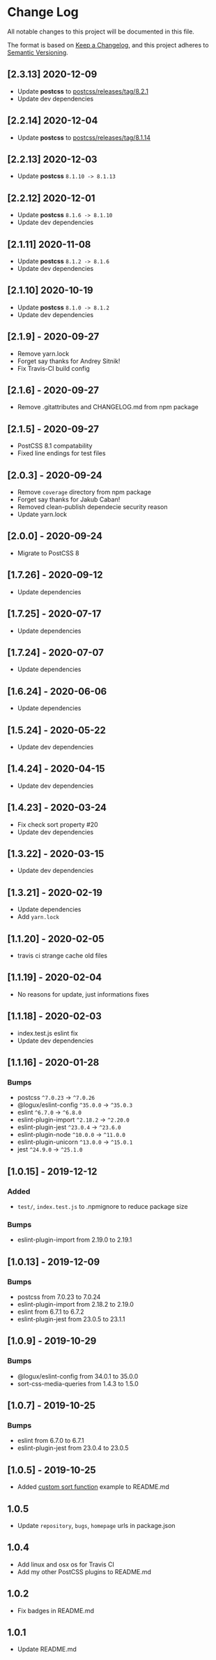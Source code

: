 # Change Log

All notable changes to this project will be documented in this file.

The format is based on [Keep a Changelog](https://keepachangelog.com/en/1.0.0/),
and this project adheres to [Semantic Versioning](https://semver.org/spec/v2.0.0.html).

## [2.3.13] 2020-12-09

- Update **postcss** to [postcss/releases/tag/8.2.1](https://github.com/postcss/postcss/releases/tag/8.2.1)
- Update dev dependencies

## [2.2.14] 2020-12-04

- Update **postcss** to [postcss/releases/tag/8.1.14](https://github.com/postcss/postcss/releases/tag/8.1.14)

## [2.2.13] 2020-12-03

- Update **postcss** `8.1.10 -> 8.1.13`

## [2.2.12] 2020-12-01

- Update **postcss** `8.1.6 -> 8.1.10`
- Update dev dependencies

## [2.1.11] 2020-11-08

- Update **postcss** `8.1.2 -> 8.1.6`
- Update dev dependencies

## [2.1.10] 2020-10-19

- Update **postcss** `8.1.0 -> 8.1.2`
- Update dev dependencies

## [2.1.9] - 2020-09-27

 - Remove yarn.lock
 - Forget say thanks for Andrey Sitnik!
 - Fix Travis-CI build config

## [2.1.6] - 2020-09-27

 - Remove .gitattributes and CHANGELOG.md from npm package

## [2.1.5] - 2020-09-27

 - PostCSS 8.1 compatability
 - Fixed line endings for test files

## [2.0.3] - 2020-09-24

 - Remove `coverage` directory from npm package
 - Forget say thanks for Jakub Caban!
 - Removed clean-publish dependecie security reason
 - Update yarn.lock

## [2.0.0] - 2020-09-24

 - Migrate to PostCSS 8

## [1.7.26] - 2020-09-12

 - Update dependencies

## [1.7.25] - 2020-07-17

 - Update dependencies

## [1.7.24] - 2020-07-07

 - Update dependencies

## [1.6.24] - 2020-06-06

 - Update dependencies

## [1.5.24] - 2020-05-22

 - Update dev dependencies

## [1.4.24] - 2020-04-15

 - Update dev dependencies

## [1.4.23] - 2020-03-24

 - Fix check sort property #20
 - Update dev dependencies

## [1.3.22] - 2020-03-15

 - Update dev dependencies

## [1.3.21] - 2020-02-19

 - Update dependencies
 - Add `yarn.lock`

## [1.1.20] - 2020-02-05

 - travis ci strange cache old files

## [1.1.19] - 2020-02-04

 - No reasons for update, just informations fixes

## [1.1.18] - 2020-02-03

 - index.test.js eslint fix
 - Update dev dependencies

## [1.1.16] - 2020-01-28

### Bumps

 - postcss `^7.0.23` → `^7.0.26`
 - @logux/eslint-config `^35.0.0` → `^35.0.3`
 - eslint `^6.7.0` → `^6.8.0`
 - eslint-plugin-import `^2.18.2` → `^2.20.0`
 - eslint-plugin-jest `^23.0.4` → `^23.6.0`
 - eslint-plugin-node `^10.0.0` → `^11.0.0`
 - eslint-plugin-unicorn `^13.0.0` → `^15.0.1`
 - jest `^24.9.0` → `^25.1.0`

## [1.0.15] - 2019-12-12

### Added

 - `test/`, `index.test.js` to .npmignore to reduce package size

### Bumps

 - eslint-plugin-import from 2.19.0 to 2.19.1

## [1.0.13] - 2019-12-09

### Bumps

 - postcss from 7.0.23 to 7.0.24
 - eslint-plugin-import from 2.18.2 to 2.19.0
 - eslint from 6.7.1 to 6.7.2
 - eslint-plugin-jest from 23.0.5 to 23.1.1

## [1.0.9] - 2019-10-29

### Bumps

 - @logux/eslint-config from 34.0.1 to 35.0.0
 - sort-css-media-queries from 1.4.3 to 1.5.0

## [1.0.7] - 2019-10-25

### Bumps

 - eslint from 6.7.0 to 6.7.1
 - eslint-plugin-jest from 23.0.4 to 23.0.5

## [1.0.5] - 2019-10-25

- Added [custom sort function](README.md#custom-sort-function) example to README.md

## 1.0.5

- Update `repository`, `bugs`, `homepage` urls in package.json

## 1.0.4

- Add linux and osx os for Travis CI
- Add my other PostCSS plugins to README.md

## 1.0.2

- Fix badges in README.md

## 1.0.1

- Update README.md
